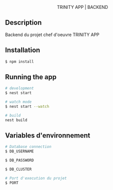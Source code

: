 <p align="center">
  TRINITY APP | BACKEND
</p>

  <p align="center">
    
  </p>

## Description

Backend du projet chef d'oeuvre TRINITY APP

## Installation

```bash
$ npm install
```

## Running the app

```bash
# development
$ nest start

# watch mode
$ nest start --watch

# build 
nest build

```


## Variables d'environnement

```bash
# Database connection
$ DB_USERNAME

$ DB_PASSWORD

$ DB_CLUSTER

# Port d'execution du projet
$ PORT

```